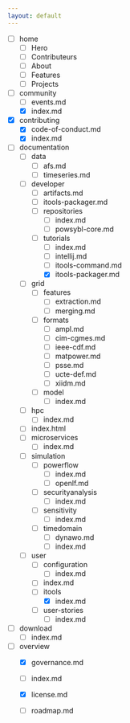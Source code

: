 ```yaml
---
layout: default
---
```


- [ ] home
    - [ ] Hero
    - [ ] Contributeurs
    - [ ] About
    - [ ] Features
    - [ ] Projects
- [ ] community
    - [ ] events.md
    - [X] index.md
- [X] contributing
    - [X] code-of-conduct.md
    - [X] index.md
- [ ] documentation
    - [ ] data
        - [ ] afs.md
        - [ ] timeseries.md
    - [ ] developer
        - [ ] artifacts.md
        - [ ] itools-packager.md
        - [ ] repositories
            - [ ] index.md
            - [ ] powsybl-core.md
        - [ ] tutorials
            - [ ] index.md
            - [ ] intellij.md
            - [ ] itools-command.md
            - [X] itools-packager.md
    - [ ] grid
        - [ ] features
            - [ ] extraction.md
            - [ ] merging.md
        - [ ] formats
            - [ ] ampl.md
            - [ ] cim-cgmes.md
            - [ ] ieee-cdf.md
            - [ ] matpower.md
            - [ ] psse.md
            - [ ] ucte-def.md
            - [ ] xiidm.md
        - [ ] model
            - [ ] index.md
    - [ ] hpc
        - [ ] index.md
    - [ ] index.html
    - [ ] microservices
        - [ ] index.md
    - [ ] simulation
        - [ ] powerflow
            - [ ] index.md
            - [ ] openlf.md
        - [ ] securityanalysis
            - [ ] index.md
        - [ ] sensitivity
            - [ ] index.md
        - [ ] timedomain
            - [ ] dynawo.md
            - [ ] index.md
    - [ ] user
        - [ ] configuration
            - [ ] index.md
        - [ ] index.md
        - [ ] itools
            - [X] index.md
        - [ ] user-stories
            - [ ] index.md
- [ ] download
    - [ ] index.md
- [ ] overview
    - [X] governance.md
    - [ ] index.md
    - [X] license.md
    - [ ] roadmap.md

